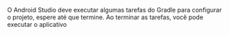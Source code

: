 

O Android Studio deve executar algumas tarefas do Gradle para configurar o projeto, espere até que termine. Ao terminar as tarefas, você pode executar o aplicativo
